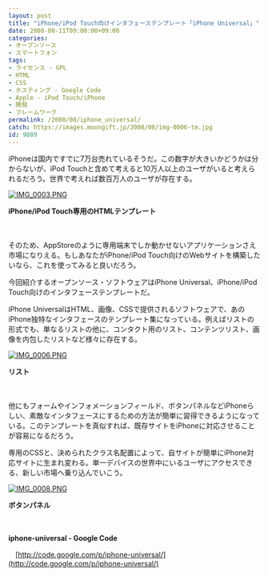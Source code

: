```yaml
---
layout: post
title: "iPhone/iPod Touch向けインタフェーステンプレート「iPhone Universal」"
date: 2008-08-11T09:00:00+09:00
categories:
- オープンソース
- スマートフォン
tags: 
- ライセンス - GPL
- HTML
- CSS
- ホスティング - Google Code
- Apple - iPod Touch/iPhone
- 開発
- フレームワーク
permalink: /2008/08/iphone_universal/
catch: https://images.moongift.jp/2008/08/img-0006-tm.jpg
id: 9889
---
```

iPhoneは国内ですでに7万台売れているそうだ。この数字が大きいかどうかは分からないが、iPod Touchと含めて考えると10万人以上のユーザがいると考えられるだろう。世界で考えれば数百万人のユーザが存在する。

  

[![IMG_0003.PNG](https://images.moongift.jp/2008/08/img-0003-tm.jpg)](https://images.moongift.jp/2008/08/img-0003.jpg)  
  
**iPhone/iPod Touch専用のHTMLテンプレート**

  

　

  

そのため、AppStoreのように専用端末でしか動かせないアプリケーションさえ市場になりえる。もしあなたがiPhone/iPod Touch向けのWebサイトを構築したいなら、これを使ってみると良いだろう。

  

今回紹介するオープンソース・ソフトウェアはiPhone Universal、iPhone/iPod Touch向けのインタフェーステンプレートだ。

  
  
<!--more-->  

iPhone UniversalはHTML、画像、CSSで提供されるソフトウェアで、あのiPhone独特なインタフェースのテンプレート集になっている。例えばリストの形式でも、単なるリストの他に、コンタクト用のリスト、コンテンツリスト、画像を内包したリストなど様々に存在する。

  

[![IMG_0006.PNG](https://images.moongift.jp/2008/08/img-0006-tm.jpg)](https://images.moongift.jp/2008/08/img-0006.jpg)  
  
**リスト**

  

　

  

他にもフォームやインフォメーションフィールド、ボタンパネルなどiPhoneらしい、素敵なインタフェースにするための方法が簡単に習得できるようになっている。このテンプレートを真似すれば、既存サイトをiPhoneに対応させることが容易になるだろう。

  

専用のCSSと、決められたクラス名配置によって、自サイトが簡単にiPhone対応サイトに生まれ変わる。単一デバイスの世界中にいるユーザにアクセスできる、新しい市場へ乗り込んでいこう。

  

[![IMG_0008.PNG](https://images.moongift.jp/2008/08/img-0008-tm.jpg)](https://images.moongift.jp/2008/08/img-0008.jpg)  
  
**ボタンパネル**

  

　

  

**iphone-universal - Google Code**  
  
　[http://code.google.com/p/iphone-universal/](http://code.google.com/p/iphone-universal/)

  
